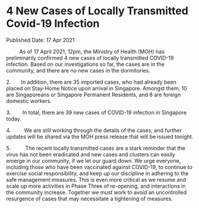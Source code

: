 <html>
    <meta http-equiv="Content-Type" content="text/html; charset=utf-8"/>
    <meta charset="utf-8"/>
    <title>4 New Cases of Locally Transmitted Covid-19 Infection</title>
    <body><h1>4 New Cases of Locally Transmitted Covid-19 Infection</h1>
    <p>Published Date: 17 Apr 2021</p> <p>&nbsp; &nbsp; &nbsp; &nbsp; &nbsp;As of 17 April 2021, 12pm, the Ministry of Health (MOH) has preliminarily confirmed 4 new cases of locally transmitted COVID-19 infection. Based on our investigations so far, the cases are in the community, and there are no new cases in the dormitories.</p> <p>2.&nbsp; &nbsp; &nbsp; &nbsp;In addition, there are 35 imported cases, who had already been placed on Stay-Home Notice upon arrival in Singapore. Amongst them, 10 are Singaporeans or Singapore Permanent Residents, and 8 are foreign domestic workers.</p><p><p>3.&nbsp; &nbsp; &nbsp; &nbsp; In total, there are 39 new cases of COVID-19 infection in Singapore today.</p></p><p><p>4.&nbsp; &nbsp; &nbsp; &nbsp; &nbsp;We are still working through the details of the cases, and further updates will be shared via the MOH press release that will be issued tonight.</p></p><p><p>5.&nbsp; &nbsp; &nbsp; &nbsp; &nbsp; The recent locally transmitted cases are a stark reminder that the virus has not been eradicated and new cases and clusters can easily emerge in our community, if we let our guard down. We urge everyone, including those who have been vaccinated against COVID-19, to continue to exercise social responsibility, and keep up our discipline in adhering to the safe management measures. This is even more critical as we resume and scale up more activities in Phase Three of re-opening, and interactions in the community increase. Together we must work to avoid an uncontrolled resurgence of cases that may necessitate a tightening of measures.</p></p></body>
</html>